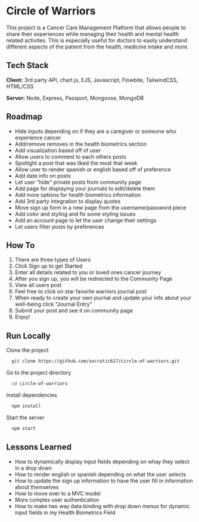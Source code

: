 
# Circle of Warriors

This project is a Cancer Care Management Platform that allows people to share their experiences while managing their health and mental health related activites. This is especially useful for doctors to easily understand different aspects of the patient from the health, medicine intake and more.


## Tech Stack

**Client:** 3rd party API, chart.js, EJS, Javascript, Flowbite, TailwindCSS, HTML/CSS

**Server:** Node, Express, Passport, Mongoose, MongoDB


## Roadmap

- Hide inputs depending on if they are a caregiver or someone who experience cancer
- Add/remove removes in the health biometrics section
- Add visualization based off of user 
- Allow users to comment to each others posts
- Spotlight a post that was liked the most that week
- Allow user to render spanish or english based off of preference
- Add date info on posts
- Let user "hide" private posts from community page
- Add page for displaying your journals to edit/delete them
- Add more options for health biometrics information
- Add 3rd party integration to display quotes
- Move sign up form in a new page from the username/password piece
- Add color and styling and fix some styling issues
- Add an account page to let the user change their settings
- Let users filter posts by preferences


## How To

1. There are three types of Users
2. Click Sign up to get Started
3. Enter all details related to you or loved ones cancer journey
4. After you sign up, you will be redirected to the Community Page
5. View all users post
6. Feel free to click on star favorite warriors journal post
7. When ready to create your own journal and update your info about your well-being click "Journal Entry"
8. Submit your post and see it on community page
9. Enjoy!

## Run Locally

Clone the project

```bash
  git clone https://github.com/socratic617/circle-of-warriors.git
```

Go to the project directory

```bash
  cd circle-of-warriors
```

Install dependencies

```bash
  npm install
```

Start the server

```bash
  npm start
```


## Lessons Learned

- How to dynamically display input fields depending on whay they select in a drop down
- How to render english or spanish depending on what the user selects
- How to update the sign up information to have the user fill in information about themselves
- How to move over to a MVC model
- More complex user authentication
- How to make two way data binding with drop down menus for dynamic input fields in my Health Biometrics Field

